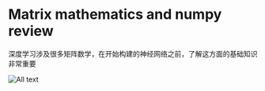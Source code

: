 # Matrix mathematics and numpy review

深度学习涉及很多矩阵数学，在开始构建的神经网络之前，了解这方面的基础知识非常重要

![All text](http://ww1.sinaimg.cn/large/dc05ba18gy1fn1hua1n1wj20xu0m0adg.jpg)